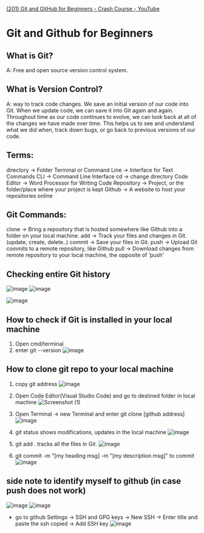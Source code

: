 [(201) Git and GitHub for Beginners - Crash Course - YouTube](https://www.youtube.com/watch?v=RGOj5yH7evk)
# Git and Github for Beginners

## What is Git?
A: Free and open source version control system.

## What is Version Control?
A: way to track code changes. We save an initial version of our code into Git. When we update code, we can save it into Git again and again. Throughout time as our code continues to evolve, we can look back at all of the changes we have made over time.
This helps us to see and understand what we did when, track down bugs, or go back to previous versions of our code.

## Terms:
directory -> Folder
Terminal or Command Line -> Interface for Text Commands
CLI -> Command Line Interface
cd -> change directory
Code Editor -> Word Processor for Writing Code
Repository -> Project, or the folder/place where your project is kept
Github -> A website to host your repositories online

## Git Commands:
clone -> Bring a repository that is hosted somewhere like Github into a folder on your local machine.
add -> Track your files and changes in Git. (update, create, delete..)
commit -> Save your files in Git.
push -> Upload Git commits to a remote repository, like Github
pull -> Download changes from remote repository to your local machine, the opposite of ‘push’

## Checking entire Git history
![image](https://user-images.githubusercontent.com/105096396/174553237-93b4bd4b-7d20-439d-b50f-1bdd92ff7922.png)
![image](https://user-images.githubusercontent.com/105096396/174553576-d985ee49-9cb2-47cb-9943-a4edea77f3e0.png)

![image](https://user-images.githubusercontent.com/105096396/174553820-1f78ed52-1e63-433d-a412-ffaf49dc1837.png)


## How to check if Git is installed in your local machine
1. Open cmd/terminal
2. enter git --version
![image](https://user-images.githubusercontent.com/105096396/174554271-92c5cc2d-e5a5-46b8-85a2-808653b9b6d1.png)


## How to clone git repo to your local machine
1. copy git address
![image](https://user-images.githubusercontent.com/105096396/174555466-d1dad7e6-e8c1-47a0-ad63-ee20a28c33f1.png)

2. Open Code Editor(Visual Studio Code) and go to destined folder in local machine
![Screenshot (1)](https://user-images.githubusercontent.com/105096396/174556245-586ec2cb-0d4b-47c4-bdaa-34fb0c3f40ae.png)

3. Open Terminal -> new Terminal and enter git clone [github address]
![image](https://user-images.githubusercontent.com/105096396/174557095-0f888e8d-8edf-46ca-b8a9-5a09b243e206.png)

4. git status shows modifications, updates in the local machine
![image](https://user-images.githubusercontent.com/105096396/174559860-22f11464-1b06-4059-927e-a657de567eb0.png)

5. git add . tracks all the files in Git.
![image](https://user-images.githubusercontent.com/105096396/174560062-7007df7d-6294-4551-803d-9b76cb707850.png)

6. git commit -m "[my heading msg] -m "[my description msg]" to commit
![image](https://user-images.githubusercontent.com/105096396/174560937-6c44b4e4-c8a0-4871-9233-b1b0a3e19f32.png)

## side note to identify myself to github (in case push does not work)
![image](https://user-images.githubusercontent.com/105096396/174563317-86c41923-d664-4b33-925a-5cff44fc0fab.png)
![image](https://user-images.githubusercontent.com/105096396/174564232-c2495e0e-fc66-4e22-9b43-ecc5c5e3941b.png)
- go to github Settings -> SSH and GPG keys -> New SSH -> Enter title and paste the ssh copied -> Add SSH key
![image](https://user-images.githubusercontent.com/105096396/174565209-d2c8b9a1-765e-4b58-8f6e-883fa7bdd748.png)


